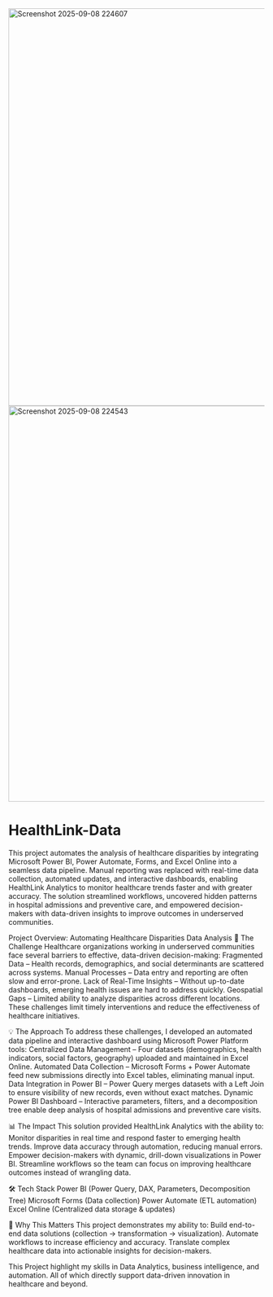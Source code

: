<img width="1271" height="781" alt="Screenshot 2025-09-08 224607" src="https://github.com/user-attachments/assets/ac7b8a60-b8e0-40cd-b256-baa7c28b453a" />
<img width="1264" height="778" alt="Screenshot 2025-09-08 224543" src="https://github.com/user-attachments/assets/a45c0ad6-77e7-4ee9-a9ec-56c5bbf60a13" />

# HealthLink-Data
This project automates the analysis of healthcare disparities by integrating Microsoft Power BI, Power Automate, Forms, and Excel Online into a seamless data pipeline. Manual reporting was replaced with real-time data collection, automated updates, and interactive dashboards, enabling HealthLink Analytics to monitor healthcare trends faster and with greater accuracy. The solution streamlined workflows, uncovered hidden patterns in hospital admissions and preventive care, and empowered decision-makers with data-driven insights to improve outcomes in underserved communities.

Project Overview: Automating Healthcare Disparities Data Analysis
🚀 The Challenge
Healthcare organizations working in underserved communities face several barriers to effective, data-driven decision-making:
Fragmented Data – Health records, demographics, and social determinants are scattered across systems.
Manual Processes – Data entry and reporting are often slow and error-prone.
Lack of Real-Time Insights – Without up-to-date dashboards, emerging health issues are hard to address quickly.
Geospatial Gaps – Limited ability to analyze disparities across different locations.
These challenges limit timely interventions and reduce the effectiveness of healthcare initiatives.

💡 The Approach
To address these challenges, I developed an automated data pipeline and interactive dashboard using Microsoft Power Platform tools:
Centralized Data Management – Four datasets (demographics, health indicators, social factors, geography) uploaded and maintained in Excel Online.
Automated Data Collection – Microsoft Forms + Power Automate feed new submissions directly into Excel tables, eliminating manual input.
Data Integration in Power BI – Power Query merges datasets with a Left Join to ensure visibility of new records, even without exact matches.
Dynamic Power BI Dashboard – Interactive parameters, filters, and a decomposition tree enable deep analysis of hospital admissions and preventive care visits.

📊 The Impact
This solution provided HealthLink Analytics with the ability to:
Monitor disparities in real time and respond faster to emerging health trends.
Improve data accuracy through automation, reducing manual errors.
Empower decision-makers with dynamic, drill-down visualizations in Power BI.
Streamline workflows so the team can focus on improving healthcare outcomes instead of wrangling data.

🛠️ Tech Stack
Power BI (Power Query, DAX, Parameters, Decomposition Tree)
Microsoft Forms (Data collection)
Power Automate (ETL automation)
Excel Online (Centralized data storage & updates)

🎯 Why This Matters
This project demonstrates my ability to:
Build end-to-end data solutions (collection → transformation → visualization).
Automate workflows to increase efficiency and accuracy.
Translate complex healthcare data into actionable insights for decision-makers.



This Project highlight my skills in Data Analytics, business intelligence, and automation. All of which directly support data-driven innovation in healthcare and beyond.
